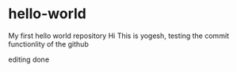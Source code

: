# hello-world
My first hello world repository
Hi This is yogesh,
testing the commit functionlity of the github 

editing done
